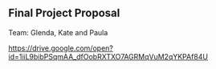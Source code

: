 ## Final Project Proposal

Team: Glenda, Kate and Paula

https://drive.google.com/open?id=1iiL9bibPSqmAA_dfOobRXTXO7AGRMqVuM2qYKPAf84U
